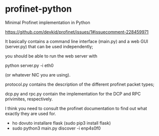 # profinet-python
Minimal Profinet implementation in Python

https://github.com/devkid/profinet/issues/1#issuecomment-228459971

It basically contains a command line interface (main.py) and a web GUI (server.py) that can be used independently; 

you should be able to run the web server with 

python server.py -i eth0 

(or whatever NIC you are using). 

protocol.py contains the description of the different profinet packet types; 

dcp.py and rpc.py contain the implementation for the DCP and RPC privimites, respectively. 

I think you need to consult the profinet documentation to find out what exactly they are used for.


- ho dovuto installare flask (sudo pip3 install flask)
- sudo python3 main.py discover -i enp4s0f0 
